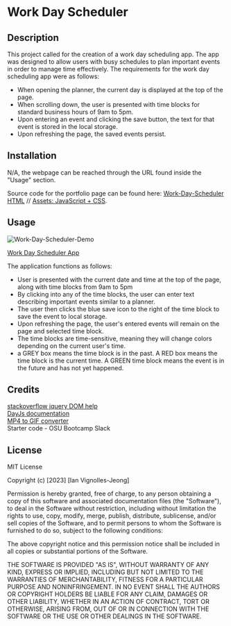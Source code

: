 # Work Day Scheduler

## Description

This project called for the creation of a work day scheduling app. The app was designed to allow users with busy schedules to plan important events in order to manage time effectively. The requirements for the work day scheduling app were as follows: 

- When opening the planner, the current day is displayed at the top of the page.
- When scrolling down, the user is presented with time blocks for standard business hours of 9am to 5pm.
- Upon entering an event and clicking the save button, the text for that event is stored in the local storage.
- Upon refreshing the page, the saved events persist.

## Installation

N/A, the webpage can be reached through the URL found inside the "Usage" section.

Source code for the portfolio page can be found here: [Work-Day-Scheduler HTML](https://github.com/IVignollesJeong/work-day-scheduler/blob/master/index.html) // [Assets: JavaScript + CSS](https://github.com/IVignollesJeong/work-day-scheduler/tree/master/assets).

## Usage

![Work-Day-Scheduler-Demo](https://github.com/IVignollesJeong/work-day-scheduler/assets/131202032/513a65cc-37ff-43ae-aea7-6713d24e7058)


[Work Day Scheduler App](https://ivignollesjeong.github.io/work-day-scheduler/)

The application functions as follows:

- User is presented with the current date and time at the top of the page, along with time blocks from 9am to 5pm
- By clicking into any of the time blocks, the user can enter text describing important events similar to a planner.
- The user then clicks the blue save icon to the right of the time block to save the event to local storage.
- Upon refreshing the page, the user's entered events will remain on the page and selected time block.
- The time blocks are time-sensitive, meaning they will change colors depending on the current user's time.
- a GREY box means the time block is in the past. A RED box means the time block is the current time. A GREEN time block means the event is in the future and has not yet happened.

## Credits

[stackoverflow jquery DOM help](https://stackoverflow.com/questions/22828474/how-to-get-number-from-the-id-value) </br>
[DayJs documentation](https://day.js.org/docs/en/display/format) </br>
[MP4 to GIF converter](https://cloudconvert.com/mp4-to-gif) </br>
Starter code - OSU Bootcamp Slack

## License

MIT License

Copyright (c) [2023] [Ian Vignolles-Jeong]

Permission is hereby granted, free of charge, to any person obtaining a copy
of this software and associated documentation files (the "Software"), to deal
in the Software without restriction, including without limitation the rights
to use, copy, modify, merge, publish, distribute, sublicense, and/or sell
copies of the Software, and to permit persons to whom the Software is
furnished to do so, subject to the following conditions:

The above copyright notice and this permission notice shall be included in all
copies or substantial portions of the Software.

THE SOFTWARE IS PROVIDED "AS IS", WITHOUT WARRANTY OF ANY KIND, EXPRESS OR
IMPLIED, INCLUDING BUT NOT LIMITED TO THE WARRANTIES OF MERCHANTABILITY,
FITNESS FOR A PARTICULAR PURPOSE AND NONINFRINGEMENT. IN NO EVENT SHALL THE
AUTHORS OR COPYRIGHT HOLDERS BE LIABLE FOR ANY CLAIM, DAMAGES OR OTHER
LIABILITY, WHETHER IN AN ACTION OF CONTRACT, TORT OR OTHERWISE, ARISING FROM,
OUT OF OR IN CONNECTION WITH THE SOFTWARE OR THE USE OR OTHER DEALINGS IN THE
SOFTWARE.
